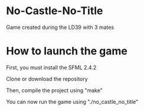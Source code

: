 # No-Castle-No-Title
Game created during the LD39 with 3 mates

# How to launch the game
First, you must install the SFML 2.4.2

Clone or download the repository

Then, compile the project using "make"

You can now run the game using "./no_castle_no_title"
